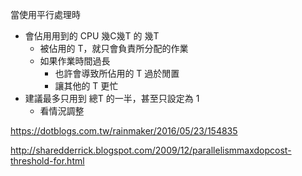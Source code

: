 
當使用平行處理時
- 會佔用用到的 CPU 幾C幾T 的 幾T
  - 被佔用的 T，就只會負責所分配的作業
  - 如果作業時間過長
    - 也許會導致所佔用的 T 過於閒置
    - 讓其他的 T 更忙
- 建議最多只用到 總T 的一半，甚至只設定為 1
  - 看情況調整

https://dotblogs.com.tw/rainmaker/2016/05/23/154835

http://sharedderrick.blogspot.com/2009/12/parallelismmaxdopcost-threshold-for.html

